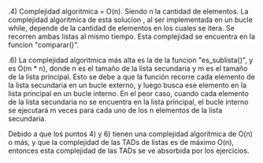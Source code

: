 .4) Complejidad algoritmica = O(n). Siendo n la cantidad de elementos. La complejidad algoritmica de esta solucion
, al ser implementada en un bucle while, depende de la cantidad de elementos en los cuales se itera. 
Se recorren ambas listas al mismo tiempo. Esta complejidad se encuentra en la funcion "comparar()".

.6) La complejidad algoritmica más alta es la de la funcion "es_sublista()", y es O(m * n), 
donde n es el tamaño de la lista secundaria y m es el tamaño de la lista principal. 
Esto se debe a que la función recorre cada elemento de la lista secundaria en un bucle externo, 
y luego busca ese elemento en la lista principal en un bucle interno. En el peor caso, 
cuando cada elemento de la lista secundaria no se encuentra en la lista principal, 
el bucle interno se ejecutará m veces para cada uno de los n elementos de la lista secundaria.

Debido a que los puntos 4) y 6) tienen una complejidad algorítmica de O(n) o más, 
y que la complejidad de las TADs de listas es de máximo O(n), entonces esta complejidad de las TADs se ve absorbida por los ejercicios.
